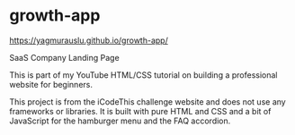 # growth-app
https://yagmurauslu.github.io/growth-app/

SaaS Company Landing Page

This is part of my YouTube HTML/CSS tutorial on building a professional website for beginners.

This project is from the iCodeThis challenge website and does not use any frameworks or libraries. It is built with pure HTML and CSS and a bit of JavaScript for the hamburger menu and the FAQ accordion.



